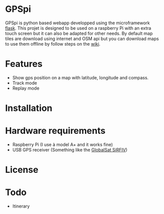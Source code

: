 # GPSpi

GPSpi is python based webapp developped using the microframework [flask]().
This projet is designed to be used on a raspberry Pi with an extra touch screen but it can also be adapted for other needs.
By default map tiles are download using internet and OSM api but you can download maps to use them offline by follow steps on the [wiki]().

# Features

- Show gps position on a map with latitude, longitude and compass.
- Track mode
- Replay mode

# Installation

# Hardware requirements

- Raspberry Pi (I use à model A+ and it works fine)
- USB GPS receiver (Something like the [GlobalSat SiRFIV]())

# License

# Todo

- Itinerary
